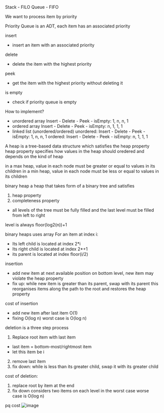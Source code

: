 Stack - FILO
Queue - FIFO

We want to process item by priority

Priority Queue is an ADT, each item has an associated priority

insert
- insert an item with an associated priority

delete
- delete the item with the highest priority

peek
- get the item with the highest priority without deleting it

is empty
- check if priority queue is empty

How to implement?
- unordered array
Insert - Delete - Peek - isEmpty: 1, n, n, 1
- ordered array
Insert - Delete - Peek - isEmpty: n, 1, 1, 1
- linked list (unordered/ordered)
unordered: Insert - Delete - Peek - isEmpty: 1, n, n, 1
ordered: Insert - Delete - Peek - isEmpty: n, 1, 1, 1

A heap is a tree-based data structure which satisfies the heap property
heap property specifies how values in the heap should oredered and depends on the kind of heap

in a max heap, value in each node must be greater or equal to values in its children
in a min heap, value in each node must be less or equal to values in its children

binary heap
a heap that takes form of a binary tree and satisfies
1. heap property
2. completeness property
- all levels of the tree must be fully filled and the last level must be filled from left to right

level is always floor(log2(n))+1

binary heaps uses array
For an item at index i:
- Its left child is located at index 2*i
- Its right child is located at index 2*+1
- its parent is located at index floor(i/2)

insertion 
- add new item at next available position on bottom level, new item may violate the heap property
- fix up: while new item is greater than its parent, swap with its parent this reorganises items along the path to the root and restores the heap property

cost of insertion
- add new item after last item O(1)
- fixing O(log n)
worst case is O(log n)

deletion is a three step process
1. Replace root item with last item
  - last item = bottom-most/rightmost item
  - let this item be i
2. remove last item
3. fix down: while is less than its greater child, swap it with its greater child


cost of deletion:
1. replace root by item at the end
2. fix down considers two items on each level in the worst case
worse case is O(log n)


pq cost
![image](https://github.com/user-attachments/assets/c3564ce8-6f77-45fb-b7d1-288f1216240e)
